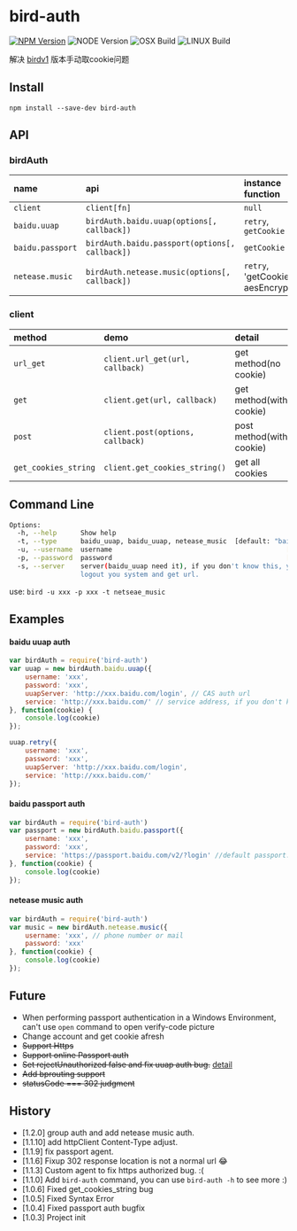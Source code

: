# bird-auth

[![NPM Version][npm-image]][npm-url]
![NODE Version][node-image]
![OSX Build][osx-image]
![LINUX Build][liunx-image]

解决 [birdv1](https://github.com/weger/bird) 版本手动取cookie问题

## Install

`npm install --save-dev bird-auth`

## API

### birdAuth

| name | api | instance function |
| :----- | :----- | :----- |
| `client` | `client[fn]` | `null` |
| `baidu.uuap` | `birdAuth.baidu.uuap(options[, callback])` | `retry`, `getCookie` |
| `baidu.passport`| `birdAuth.baidu.passport(options[, callback])` | `getCookie` |
| `netease.music`| `birdAuth.netease.music(options[, callback])` | `retry`, 'getCookie`, `aesEncrypt` |


### client

| method | demo | detail |
| :----- | :-- | :----- |
| `url_get` | `client.url_get(url, callback)` | get method(no cookie) |
| `get` | `client.get(url, callback)` | get method(with cookie) |
| `post` | `client.post(options, callback)` | post method(with cookie) |
| `get_cookies_string` | `client.get_cookies_string()` | get all cookies |


## Command Line

```bash
Options:
  -h, --help      Show help                                            [boolean]
  -t, --type      baidu_uuap, baidu_uuap, netease_music  [default: "baidu_uuap"]
  -u, --username  username                                            [required]
  -p, --password  password                                            [required]
  -s, --server    server(baidu_uuap need it), if you don't know this, you can
                  logout you system and get url.
```

use: `bird -u xxx -p xxx -t netseae_music`

## Examples

#### baidu uuap auth

```javascript
var birdAuth = require('bird-auth')
var uuap = new birdAuth.baidu.uuap({
    username: 'xxx',
    password: 'xxx',
    uuapServer: 'http://xxx.baidu.com/login', // CAS auth url 
    service: 'http://xxx.baidu.com/' // service address, if you don't know this url, you can logout you system, and get `service` parameters
}, function(cookie) {
    console.log(cookie)
});

uuap.retry({
    username: 'xxx',
    password: 'xxx',
    uuapServer: 'http://xxx.baidu.com/login',
    service: 'http://xxx.baidu.com/'
});
```

#### baidu passport auth

```javascript
var birdAuth = require('bird-auth')
var passport = new birdAuth.baidu.passport({
    username: 'xxx',
    password: 'xxx',
    service: 'https://passport.baidu.com/v2/?login' //default passport.baidu.com
}, function(cookie) {
    console.log(cookie)
});
```

#### netease music auth

```javascript
var birdAuth = require('bird-auth')
var music = new birdAuth.netease.music({
    username: 'xxx', // phone number or mail
    password: 'xxx'
}, function(cookie) {
    console.log(cookie)
});
```


## Future

- When performing passport authentication in a Windows Environment, can't use `open` command to open verify-code picture
- Change account and get cookie afresh
- <s>Support Https</s>
- <s>Support online Passport auth</s>
- <s>Set rejectUnauthorized false and fix uuap auth bug.</s> [detail](http://stackoverflow.com/questions/20082893/unable-to-verify-leaf-signature)
- <s>Add bprouting support</s>
- <s>statusCode === 302 judgment</s>

## History

- [1.2.0] group auth and add netease music auth.
- [1.1.10] add httpClient Content-Type adjust.
- [1.1.9] fix passport agent.
- [1.1.6] Fixup 302 response location is not a normal url 😂
- [1.1.3] Custom agent to fix https authorized bug. :(
- [1.1.0] Add `bird-auth` command, you can use `bird-auth -h` to see more :)
- [1.0.6] Fixed get_cookies_string bug
- [1.0.5] Fixed Syntax Error
- [1.0.4] Fixed passport auth bugfix
- [1.0.3] Project init

[npm-image]: https://img.shields.io/badge/npm-v1.2.0-blue.svg
[npm-url]: https://npmjs.org/package/bird-auth
[node-image]: https://img.shields.io/badge/node-v0.12.0%2B-yellow.svg
[osx-image]: https://img.shields.io/badge/OSX-passing-brightgreen.svg
[liunx-image]: https://img.shields.io/badge/Liunx-passing-brightgreen.svg